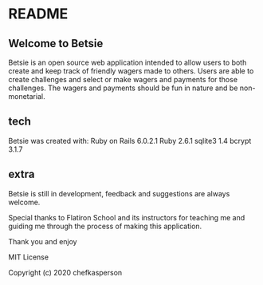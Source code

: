 # README

## Welcome to Betsie

Betsie is an open source web application intended to allow users to both create and keep track of friendly wagers made to others. Users are able to create challenges and select or make wagers and payments for those challenges. The wagers and payments should be fun in nature and be non-monetarial. 

## tech

Betsie was created with: 
Ruby on Rails   6.0.2.1
Ruby            2.6.1
sqlite3          1.4
bcrypt          3.1.7

## extra

Betsie is still in development, feedback and suggestions are always welcome.

Special thanks to Flatiron School and its instructors for teaching me and guiding me through the process of making this application.

Thank you and enjoy


MIT License

Copyright (c) 2020 chefkasperson
